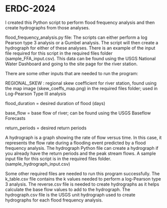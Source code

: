 # ERDC-2024
I created this Python script to perform flood frequency analysis and then create hydrographs from those analyses.  

flood_frequency_analysis.py file: The scripts can either perform a log Pearson type 3 analysis or a Gumbel analysis. The script will then create a hydrograph for either of these analyses. There is an example of the input file required for this script in the required files folder (sample_FFA_input.csv). This data can be found using the USGS National Water Dashboard and going to the site page for the river station. 

There are some other inputs that are needed to run the program: 

REGIONAL_SKEW : regional skew coefficient for river station, found using the map image (skew_coeffs_map.png) in the required files folder; used in Log-Pearson Type III analysis 

flood_duration = desired duration of flood (days) 

base_flow = base flow of river; can be found using the USGS Baseflow Forecasts 

return_periods = desired return periods 

A hydrograph is a graph showing the rate of flow versus time. In this case, it represents the flow rate during a flooding event predicted by a flood frequency analysis. The hydrograph Python file can create a hydrograph if you already have the return periods and the peak stream flows. A sample input file for this script is in the required files folder. (sample_hydrograph_input.csv)  

Some other required files are needed to run this program successfully. The k_table.csv file contains the k values needed to perform a log-Pearson type 3 analysis. The reverse.csv file is needed to create hydrographs as it helps calculate the base flow values to add to the hydrograph. The hydrograph.csv file is the USGS unit hydrograph used to create hydrographs for each flood frequency analysis.  

